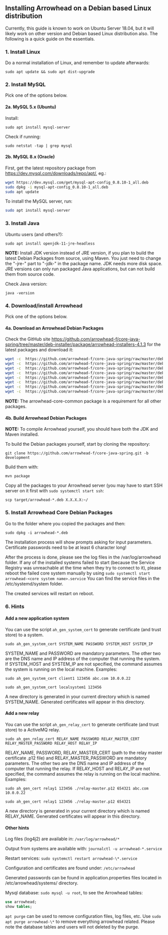 ## Installing Arrowhead on a Debian based Linux distribution

Currently, this guide is known to work on Ubuntu Server 18.04, but it will likely work on other
version and Debian based Linux distribution also. The following is a quick guide on the essentials.

### 1. Install Linux

Do a normal installation of Linux, and remember to update afterwards:

`sudo apt update && sudo apt dist-upgrade`

### 2. Install MySQL

Pick one of the options below.

#### 2a. MySQL 5.x (Ubuntu)

Install:

`sudo apt install mysql-server`

Check if running:

`sudo netstat -tap | grep mysql`

#### 2b. MySQL 8.x (Oracle)

First, get the latest repository package from <https://dev.mysql.com/downloads/repo/apt/>, eg.:

```bash
wget https://dev.mysql.com/get/mysql-apt-config_0.8.10-1_all.deb
sudo dpkg -i mysql-apt-config_0.8.10-1_all.deb
sudo apt update
```

To install the MySQL server, run:

```bash
sudo apt install mysql-server
```

### 3. Install Java

Ubuntu users (and others?):

`sudo apt install openjdk-11-jre-headless`

**NOTE:** Install JDK version instead of JRE version, if you plan to build the latest Debian Packages from source, using Maven. You just need to 
change the "-jre-" part to "-jdk-" in the package name. JDK needs more disk space. JRE versions can only run packaged Java applications, but can 
not build them from source code.

Check Java version:

`java -version`

### 4. Download/install Arrowhead 

Pick one of the options below.

#### 4a. Download an Arrowhead Debian Packages 

Check the GitHub site <https://github.com/arrowhead-f/core-java-spring/tree/master/deb-installer/package/arrowhead-installers-4.1.3> for the latest packages and download
it: 

```bash
wget -c  https://github.com/arrowhead-f/core-java-spring/raw/master/deb-installer/package/arrowhead-installers-4.1.3/arrowhead-core-common_4.1.3.deb
wget -c  https://github.com/arrowhead-f/core-java-spring/raw/master/deb-installer/package/arrowhead-installers-4.1.3/arrowhead-authorization_4.1.3.deb
wget -c  https://github.com/arrowhead-f/core-java-spring/raw/master/deb-installer/package/arrowhead-installers-4.1.3/arrowhead-choreographer_4.1.3.deb
wget -c  https://github.com/arrowhead-f/core-java-spring/raw/master/deb-installer/package/arrowhead-installers-4.1.3/arrowhead-eventhandler_4.1.3.deb
wget -c  https://github.com/arrowhead-f/core-java-spring/raw/master/deb-installer/package/arrowhead-installers-4.1.3/arrowhead-gatekeeper_4.1.3.deb
wget -c  https://github.com/arrowhead-f/core-java-spring/raw/master/deb-installer/package/arrowhead-installers-4.1.3/arrowhead-gateway_4.1.3.deb
wget -c  https://github.com/arrowhead-f/core-java-spring/raw/master/deb-installer/package/arrowhead-installers-4.1.3/arrowhead-orchestrator_4.1.3.deb
wget -c  https://github.com/arrowhead-f/core-java-spring/raw/master/deb-installer/package/arrowhead-installers-4.1.3/arrowhead-serviceregistry_4.1.3.deb
```

**NOTE:** The arrowhead-core-common package is a requirement for all other packages.

#### 4b. Build Arrowhead Debian Packages

**NOTE:** To compile Arrowhead yourself, you should have both the JDK and Maven installed. 

To build the Debian packages yourself, start by cloning the repository:

`git clone https://github.com/arrowhead-f/core-java-spring.git -b development`

Build them with:

`mvn package`

Copy all the packages to your Arrowhead server (you may have to start SSH server on it first with `sudo systemctl start ssh`:

`scp target/arrowhead-*.deb X.X.X.X:~/`

### 5. Install Arrowhead Core Debian Packages

Go to the folder where you copied the packages and then:

`sudo dpkg -i arrowhead-*.deb`

The installation process will show prompts asking for input parameters. Certificate passwords need to be at least 6 
character long!

After the process is done, please see the log files in the /var/log/arrowhead folder. If any of the installed systems failed to start
(because the Service Registry was unreachable at the time when they try to connect to it), please reboot the failed core system manually by using
`sudo systemctl start arrowhead-<core system name>.service` You can find the service files in the /etc/systemd/system folder.

The created services will restart on reboot.

### 6. Hints

#### Add a new application system

You can use the script `ah_gen_system_cert` to generate certificate (and trust store) to a system.

```sudo ah_gen_system_cert SYSTEM_NAME PASSWORD SYSTEM_HOST SYSTEM_IP```

SYSTEM_NAME and PASSWORD are mandatory parameters. The other two are the DNS name and IP address of the computer that running 
the system. If SYSTEM_HOST and SYSTEM_IP are not specified, the command assumes the system is running on the local machine.
Examples:

```sudo ah_gen_system_cert client1 123456 abc.com 10.0.0.22```

```sudo ah_gen_system_cert localsystem1 123456```

A new directory is generated in your current directory which is named SYSTEM_NAME. Generated certificates will appear in this directory.

#### Add a new relay

You can use the script `ah_gen_relay_cert` to generate certificate (and trust store) to a ActiveMQ relay.

```sudo ah_gen_relay_cert RELAY_NAME PASSWORD RELAY_MASTER_CERT RELAY_MASTER_PASSWORD RELAY_HOST RELAY_IP```

RELAY_NAME, PASSWORD, RELAY_MASTER_CERT (path to the relay master certificate .p12 file) and RELAY_MASTER_PASSWORD are mandatory parameters. 
The other two are the DNS name and IP address of the computer that running the relay. If RELAY_HOST and RELAY_IP are not specified, the 
command assumes the relay is running on the local machine.
Examples:

```sudo ah_gen_cert relay1 123456 ./relay-master.p12 654321 abc.com 10.0.0.22```

```sudo ah_gen_cert relay1 123456 ./relay-master.p12 654321```

A new directory is generated in your current directory which is named RELAY_NAME. Generated certificates will appear in this directory.

#### Other hints

Log files (log4j2) are available in: `/var/log/arrowhead/*`

Output from systems are available with: `journalctl -u arrowhead-*.service`

Restart services: `sudo systemctl restart arrowhead-\*.service`

Configuration and certificates are found under: `/etc/arrowhead`

Generated passwords can be found in application.properties files located in /etc/arrowhead/systems/<system name>
directory.

Mysql database: `sudo mysql -u root`, to see the Arrowhead tables:

```SQL
use arrowhead;
show tables;
```

`apt purge` can be used to remove configuration files, log files, etc. Use `sudo apt purge arrowhead-\*` to
remove everything arrowhead related. Please note the database tables and users will not deleted by the purge.
